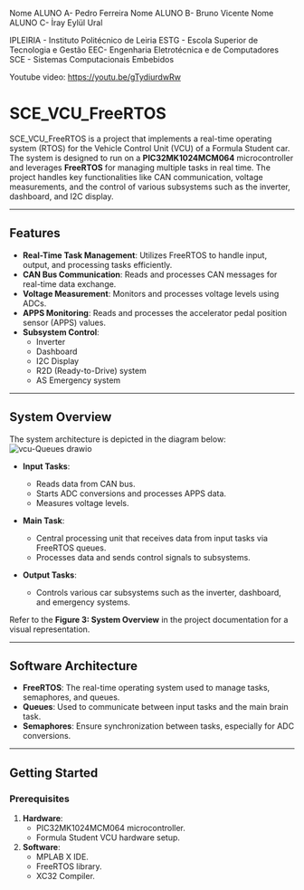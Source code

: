 Nome ALUNO A- Pedro Ferreira
Nome ALUNO B- Bruno Vicente
Nome ALUNO C- İray Eylül Ural

IPLEIRIA - Instituto Politécnico de Leiria
ESTG - Escola Superior de Tecnologia e Gestão
EEC- Engenharia Eletrotécnica e de Computadores
SCE - Sistemas Computacionais Embebidos

Youtube video:
https://youtu.be/gTydiurdwRw


# SCE_VCU_FreeRTOS

SCE_VCU_FreeRTOS is a project that implements a real-time operating system (RTOS) for the Vehicle Control Unit (VCU) of a Formula Student car. The system is designed to run on a **PIC32MK1024MCM064** microcontroller and leverages **FreeRTOS** for managing multiple tasks in real time. The project handles key functionalities like CAN communication, voltage measurements, and the control of various subsystems such as the inverter, dashboard, and I2C display.

---

## Features

- **Real-Time Task Management**: Utilizes FreeRTOS to handle input, output, and processing tasks efficiently.
- **CAN Bus Communication**: Reads and processes CAN messages for real-time data exchange.
- **Voltage Measurement**: Monitors and processes voltage levels using ADCs.
- **APPS Monitoring**: Reads and processes the accelerator pedal position sensor (APPS) values.
- **Subsystem Control**:
  - Inverter
  - Dashboard
  - I2C Display
  - R2D (Ready-to-Drive) system
  - AS Emergency system

---

## System Overview

The system architecture is depicted in the diagram below:
![vcu-Queues drawio](https://github.com/user-attachments/assets/58bbf85e-b0a2-4867-b6c7-dd76e5be1465)
- **Input Tasks**:
  - Reads data from CAN bus.
  - Starts ADC conversions and processes APPS data.
  - Measures voltage levels.

- **Main Task**:
  - Central processing unit that receives data from input tasks via FreeRTOS queues.
  - Processes data and sends control signals to subsystems.

- **Output Tasks**:
  - Controls various car subsystems such as the inverter, dashboard, and emergency systems.

Refer to the **Figure 3: System Overview** in the project documentation for a visual representation.

---

## Software Architecture

- **FreeRTOS**: The real-time operating system used to manage tasks, semaphores, and queues.
- **Queues**: Used to communicate between input tasks and the main brain task.
- **Semaphores**: Ensure synchronization between tasks, especially for ADC conversions.

---

## Getting Started

### Prerequisites

1. **Hardware**:
   - PIC32MK1024MCM064 microcontroller.
   - Formula Student VCU hardware setup.
2. **Software**:
   - MPLAB X IDE.
   - FreeRTOS library.
   - XC32 Compiler.

